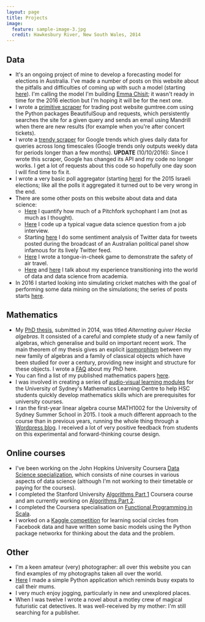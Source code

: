 ```yaml
---
layout: page
title: Projects
image:
  feature: sample-image-3.jpg
  credit: Hawkesbury River, New South Wales, 2014
---
```


## Data

- It's an ongoing project of mine to develop a forecasting model for elections in Australia. I've made a number of posts on this website about the pitfalls and difficulties of coming up with such a model (starting [here](http://www.clintonboys.com/aus-election-model-1/)). I'm calling the model I'm building [Emma Chisit](http://www.auselections.com/); it wasn't ready in time for the 2016 election but I'm hoping it will be for the next one. 
- I wrote a <a href="https://github.com/clintonboys/gumtree_scraper" target="_blank">primitive scraper</a> for trading post website gumtree.com using the Python packages BeautifulSoup and requests, which persistently searches the site for a given query and sends an email using Mandrill when there are new results (for example when you're after concert tickets). 
- I wrote a <a href="https://github.com/clintonboys/trendy-scraper" target="_blank">trendy scraper</a> for Google trends which gives daily data for queries across long timescales (Google trends only outputs weekly data for periods longer than a few months). **UPDATE** (10/10/2016): Since I wrote this scraper, Google has changed its API and my code no longer works. I get a lot of requests about this code so hopefully one day soon I will find time to fix it. 
- I wrote a very basic poll aggregator (starting [here](http://www.clintonboys.com/israel-poll-aggregator-1/)) for the 2015 Israeli elections; like all the polls it aggregated it turned out to be very wrong in the end.  
- There are some other posts on this website about data and data science:
  - [Here](http://www.clintonboys.com/itunes-and-pitchfork/) I quantify how much of a Pitchfork sychophant I am (not as much as I thought). 
  - [Here](http://www.clintonboys.com/repetition-index/) I code up a typical vague data science question from a job interview. 
  - Starting [here](http://www.clintonboys.com/qanda-tweets/) I do some sentiment analysis of Twitter data for tweets posted during the broadcast of an Australian political panel show infamous for its lively Twitter feed. 
  - [Here](https://github.com/clintonboys/lifetime_flight_simulator) I wrote a tongue-in-cheek game to demonstrate the safety of air travel. 
  - [Here](http://www.clintonboys.com/five-months-of-data-science/) and [here](http://www.clintonboys.com/one-year-of-data-science/) I talk about my experience transitioning into the world of data and data science from academia.
- In 2016 I started looking into simulating cricket matches with the goal of performing some data mining on the simulations; the series of posts starts [here](http://www.clintonboys.com/cricket-scoreboards-1/).

## Mathematics

- My [PhD thesis](http://ses.library.usyd.edu.au/bitstream/2123/12725/2/2015_Clinton_Boys_Thesis.pdf), submitted in 2014, was titled *Alternating quiver Hecke algebras*. It consisted of a careful and complete study of a new family of algebras, which generalise and build on important recent work. The main theorem of my thesis gives an explicit [isomorphism](https://en.wikipedia.org/wiki/Isomorphism) between my new family of algebras and a family of classical objects which have been studied for over a century, providing new insight and structure for these objects. I wrote a [FAQ](http://www.clintonboys.com/phd-faq/) about my PhD here. 
- You can find a list of my published mathematics papers [here](https://arxiv.org/find/math/1/au:+Boys_C/0/1/0/all/0/1). 
- I was involved in creating a series of <a href="http://sydney.edu.au/stuserv/maths_learning_centre/2unit.shtml" target="_blank">audio-visual learning modules</a> for the University of Sydney's Mathematics Learning Centre to help HSC students quickly develop mathematics skills which are prerequisites for university courses.
- I ran the first-year linear algebra course MATH1002 for the University of Sydney Summer School in 2015. I took a much different approach to the course than in previous years, running the whole thing through a [Wordpress blog](http://ss1002.wordpress.com). I received a lot of very positive feedback from students on this experimental and forward-thinking course design.

## Online courses

- I've been working on the John Hopkins University Coursera <a href="https://www.coursera.org/specialization/jhudatascience/1" target = "_blank">Data Science specialization</a>, which consists of nine courses in various aspects of data science (although I'm not working to their timetable or paying for the courses).
- I completed the Stanford University <a href="https://www.coursera.org/course/algo" target="_blank">Algorithms Part 1</a> Coursera course and am currently working on <a href="https://www.coursera.org/course/algo2" target = "_blank">Algorithms Part 2</a>.
- I completed the Coursera specialisation on <a href ="https://www.coursera.org/specializations/scala">Functional Programming in Scala</a>. 
- I worked on a <a href="https://github.com/clintonboys/kaggle_fb_circles" target = "_blank">Kaggle competition</a> for learning social circles from Facebook data and have written some basic models using the Python package networkx for thinking about the data and the problem.

## Other

- I'm a keen amateur (very) photographer: all over this website you can find examples of my photographs taken all over the world.
- [Here](https://github.com/clintonboys/call-your-mum) I made a simple Python application which reminds busy expats to call their mums.
- I very much enjoy jogging, particularly in new and unexplored places.
- When I was twelve I wrote a novel about a motley crew of magical futuristic cat detectives. It was well-received by my mother: I'm still searching for a publisher. 